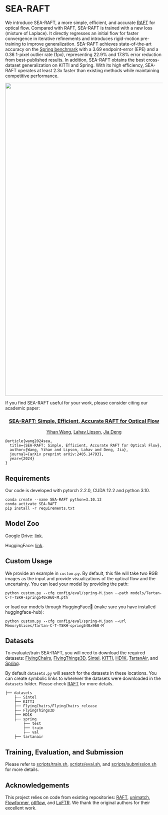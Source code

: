 # SEA-RAFT

We introduce SEA-RAFT, a more simple, efficient, and accurate [RAFT](https://github.com/princeton-vl/RAFT) for optical flow. Compared with RAFT, SEA-RAFT is trained with a new loss (mixture of Laplace). It directly regresses an initial flow for faster convergence in iterative refinements and introduces rigid-motion pre-training to improve generalization. SEA-RAFT achieves state-of-the-art accuracy on the [Spring benchmark](https://spring-benchmark.org/) with a 3.69 endpoint-error (EPE) and a 0.36 1-pixel outlier rate (1px), representing 22.9\% and 17.8\% error reduction from best-published results. In addition, SEA-RAFT obtains the best cross-dataset generalization on KITTI and Spring. With its high efficiency, SEA-RAFT operates at least 2.3x faster than existing methods while maintaining competitive performance.

<img src="assets/visualization.png" width='1000'>

If you find SEA-RAFT useful for your work, please consider citing our academic paper:

<h3 align="center">
    <a href="https://arxiv.org/abs/2405.14793">
        SEA-RAFT: Simple, Efficient, Accurate RAFT for Optical Flow
    </a>
</h3>
<p align="center">
    <a href="https://memoryslices.github.io/">Yihan Wang</a>, 
    <a href="https://www.lahavlipson.com/">Lahav Lipson</a>, 
    <a href="http://www.cs.princeton.edu/~jiadeng">Jia Deng</a><br>
</p>

```
@article{wang2024sea,
  title={SEA-RAFT: Simple, Efficient, Accurate RAFT for Optical Flow},
  author={Wang, Yihan and Lipson, Lahav and Deng, Jia},
  journal={arXiv preprint arXiv:2405.14793},
  year={2024}
}
```

## Requirements
Our code is developed with pytorch 2.2.0, CUDA 12.2 and python 3.10.
```Shell
conda create --name SEA-RAFT python=3.10.13
conda activate SEA-RAFT
pip install -r requirements.txt
```

## Model Zoo

Google Drive: [link](https://drive.google.com/drive/folders/1YLovlvUW94vciWvTyLf-p3uWscbOQRWW?usp=sharing).

HuggingFace: [link](https://huggingface.co/papers/2405.14793).

## Custom Usage

We provide an example in `custom.py`. By default, this file will take two RGB images as the input and provide visualizations of the optical flow and the uncertainty. You can load your model by providing the path:
```Shell
python custom.py --cfg config/eval/spring-M.json --path models/Tartan-C-T-TSKH-spring540x960-M.pth
```
or load our models through HuggingFace🤗 (make sure you have installed huggingface-hub):
```Shell
python custom.py --cfg config/eval/spring-M.json --url MemorySlices/Tartan-C-T-TSKH-spring540x960-M
```

## Datasets
To evaluate/train SEA-RAFT, you will need to download the required datasets: [FlyingChairs](https://lmb.informatik.uni-freiburg.de/resources/datasets/FlyingChairs.en.html#flyingchairs), [FlyingThings3D](https://lmb.informatik.uni-freiburg.de/resources/datasets/SceneFlowDatasets.en.html), [Sintel](http://sintel.is.tue.mpg.de/), [KITTI](http://www.cvlibs.net/datasets/kitti/eval_scene_flow.php?benchmark=flow), [HD1K](http://hci-benchmark.iwr.uni-heidelberg.de/), [TartanAir](https://theairlab.org/tartanair-dataset/), and [Spring](https://spring-benchmark.org/).

By default `datasets.py` will search for the datasets in these locations. You can create symbolic links to wherever the datasets were downloaded in the `datasets` folder. Please check [RAFT](https://github.com/princeton-vl/RAFT) for more details.

```Shell
├── datasets
    ├── Sintel
    ├── KITTI
    ├── FlyingChairs/FlyingChairs_release
    ├── FlyingThings3D
    ├── HD1K
    ├── spring
        ├── test
        ├── train
        ├── val
    ├── tartanair
```

## Training, Evaluation, and Submission

Please refer to [scripts/train.sh](scripts/train.sh), [scripts/eval.sh](scripts/eval.sh), and [scripts/submission.sh](scripts/submission.sh) for more details.

## Acknowledgements

This project relies on code from existing repositories: [RAFT](https://github.com/princeton-vl/RAFT), [unimatch](https://github.com/autonomousvision/unimatch/tree/master), [Flowformer](https://github.com/drinkingcoder/FlowFormer-Official), [ptlflow](https://github.com/hmorimitsu/ptlflow), and [LoFTR](https://github.com/zju3dv/LoFTR). We thank the original authors for their excellent work.
